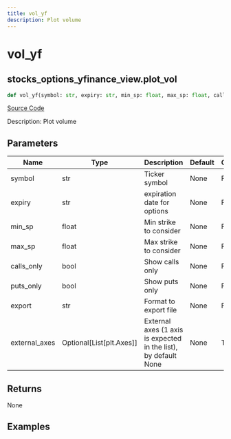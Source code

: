 ```yaml
---
title: vol_yf
description: Plot volume
---
```

# vol_yf

## stocks_options_yfinance_view.plot_vol

```python
def vol_yf(symbol: str, expiry: str, min_sp: float, max_sp: float, calls_only: bool, puts_only: bool, export: str, external_axes: Union[List[matplotlib.axes._axes.Axes], NoneType]) -> None:
```
[Source Code](https://github.com/OpenBB-finance/OpenBBTerminal/tree/main/openbb_terminal/stocks/options/yfinance_view.py#L337)

Description: Plot volume

## Parameters

| Name | Type | Description | Default | Optional |
| ---- | ---- | ----------- | ------- | -------- |
| symbol | str | Ticker symbol | None | False |
| expiry | str | expiration date for options | None | False |
| min_sp | float | Min strike to consider | None | False |
| max_sp | float | Max strike to consider | None | False |
| calls_only | bool | Show calls only | None | False |
| puts_only | bool | Show puts only | None | False |
| export | str | Format to export file | None | False |
| external_axes | Optional[List[plt.Axes]] | External axes (1 axis is expected in the list), by default None | None | True |

## Returns

None

## Examples

